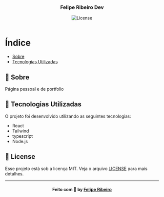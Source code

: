 <h3 align="center">    
    <b>Felipe Ribeiro Dev</b>     
</h3>

<p align="center">
 <a>
  <img alt="License" src="https://img.shields.io/github/license/vitorserrano/ecoleta?color=%237519C1">
</a>
  <br><br>


# Índice

- [Sobre](#sobre)
- [Tecnologias Utilizadas](#tecnologias-utilizadas)

<a id="sobre"></a>
## :bookmark: Sobre

Página pessoal e de portfolio


<a id="tecnologias-utilizadas"></a>

## :rocket: Tecnologias Utilizadas

O projeto foi desenvolvido utilizando as seguintes tecnologias:

* React
* Tailwind
* typescript
* Node.js


## :memo: License

Esse projeto está sob a licença MIT. Veja o arquivo [LICENSE](LICENSE.md) para mais detalhes.

---

<h4 align="center">
    Feito com 💜 by <a href="https://www.linkedin.com/in/lfeliperibeiro/" target="_blank">Felipe Ribeiro</a>
</h4>